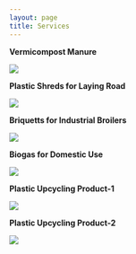 ```yaml
---
layout: page
title: Services
---
```


**Vermicompost Manure**

<a href='https://photos.google.com/share/AF1QipNQD2K7cIvs_RuB2sYYkb0ugarMN2iZlwjQa5YSgm-Lq1Esv_U5LSaYhck_xTeNug?key=ZXR5Ty1pNlBwUngxUy1CTkVldllIdThESloxTlFB&source=ctrlq.org'><img src='https://lh3.googleusercontent.com/V_zzgvP2A5fVRDtCTGnCK48cCoDhgvdxEUQPwWw8FCmomz9o_ltTHlq_AS3n-mVS4DJ7Jo8cVWbsZprrLM1LPUOBgJLhovwJRmT58D2Y_OfJCsAtBH6hTJubtz6t-GNG3H6D1Q' /></a>

**Plastic Shreds for Laying Road**

<a href='https://photos.google.com/share/AF1QipPKYM7sLopJ8qxwqAIxsPp8CpR_yFp5ls1v751mFIOnaM9qIkCUDX2RWYN54qAbbQ?key=enBQOURQNzZjWkNoRnlJdjBUYUt6eVB3Q0t3Y1h3&source=ctrlq.org'><img src='https://lh3.googleusercontent.com/k4E-PEM_EOt71Q7TtCLUa-gRiUQ22ZcIRZUlERNeSL6EP70bvP_OR5E1-FuqY8TD0J_5CR2Wv0a4mHaclC8cEtL6E98mERe8nj8C8W5fki3ZzTjPEmpqug2S5O_1F4MuFiKJvg' /></a>

**Briquetts for Industrial Broilers** 

<a href='https://photos.google.com/share/AF1QipOAiAlfHAmPIe-XADLWREGuvCY8ORmLC2WDyXHfOH2ISTr0fIeSg2mgZyiH0XKt8g?key=elpKQ3h3MDJrb3pHVUNja3dDRW5xb1RjZkZMeDB3&source=ctrlq.org'><img src='https://lh3.googleusercontent.com/4RzyI1aENT-q4lxvJkSMyc9Ig8yFxF3k2WPssU-Z2VyjK87kuLW5bbPuEaT4T5tJonfzBwDNHSGmKPE2NsS2IUQeON_C0X3JRUGATOEbnKhHJRY8P4QiiT4nh1IJ63vzrDkFGA' /></a>

**Biogas for Domestic Use** 

<a href='https://photos.google.com/share/AF1QipPa4_zrH88aXXQNtTNwjDRPRfk3hxynTsezNX2ve3f8DUABfv5yhwLSiofrM8bhgw?key=Y0NxRDVYMGh3NnpZdTNSaF9aSzRpSUJNdDlIUWRn&source=ctrlq.org'><img src='https://lh3.googleusercontent.com/NHUiivNDTsnrIO5nYqln2lrsb_Fywnb_Z08HC8von44XJs6QvixYERZ36FLwSx9zTfG2TAViR3ut0FakoptDWkwokzfO1wuemhgsl2uOyh1llhgWYwKKAPFvySmmWogB8jzFrw' /></a>

**Plastic Upcycling Product-1**

<a href='https://photos.google.com/share/AF1QipPBXxyObQwofsfF2v23yzqCtsDj79rdwVlK4xM83sddN1-k4wz1GNzPKlK5BZpbYA?key=N0FNZTVBLXc0VTFUcTBHbm9vajJnbjlGYVFEa0l3&source=ctrlq.org'><img src='https://lh3.googleusercontent.com/jdoTD06bghqD0z8jI2ljKWaUZMamyLk2YQYOyr3Qmn6ZF3AxKMlAs0HL3Kgumxch3nBHdhv00OLoLs6xz1nGeCgiVFh4WgHQ6iBM8r0nZwYIfikSP4hi9em_cZKuYyXSj72zsA' /></a>

**Plastic Upcycling Product-2** 

<a href='https://photos.google.com/share/AF1QipPv3w8Bpld869LNVD9qVP6Qnnie6lI_ERirI2zfRjYiPY1kvc1ZS7C2zOOANZCUDw?key=VUswUDlNaDNMZGRfZngyWmFDOXFnckNIRDhCR3RR&source=ctrlq.org'><img src='https://lh3.googleusercontent.com/1yYsSgcmEXGuag4j2V2H8ew96rAFvE0_TRs2e9gb8djIdjGeQVHGv174R7g9oiKXzx7cv7vvVm16wsp0wrVu5wbzqN291kWgsalp_V1y0mj1y-L77wViSsn0jiFQrISGKzkqpQ' /></a>
